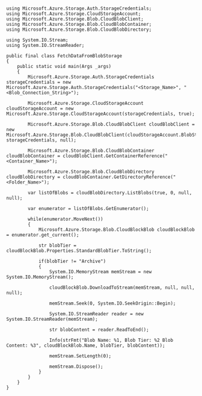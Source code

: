 <pre>
<code>
using Microsoft.Azure.Storage.Auth.StorageCredentials;
using Microsoft.Azure.Storage.CloudStorageAccount;
using Microsoft.Azure.Storage.Blob.CloudBlobClient;
using Microsoft.Azure.Storage.Blob.CloudBlobContainer;
using Microsoft.Azure.Storage.Blob.CloudBlobDirectory;

using System.IO.Stream;
using System.IO.StreamReader;

public final class FetchDataFromBlobStorage
{
    public static void main(Args _args)
    {
        Microsoft.Azure.Storage.Auth.StorageCredentials storageCredentials = new Microsoft.Azure.Storage.Auth.StorageCredentials("&lt;Storage_Name&gt;", "&lt;Blob_Connection_String&gt;");

        Microsoft.Azure.Storage.CloudStorageAccount cloudStorageAccount = new Microsoft.Azure.Storage.CloudStorageAccount(storageCredentials, true);

        Microsoft.Azure.Storage.Blob.CloudBlobClient cloudBlobClient =  new Microsoft.Azure.Storage.Blob.CloudBlobClient(cloudStorageAccount.BlobStorageUri, storageCredentials, null);

        Microsoft.Azure.Storage.Blob.CloudBlobContainer cloudBlobContainer = cloudBlobClient.GetContainerReference("&lt;Container_Name&gt;");

        Microsoft.Azure.Storage.Blob.CloudBlobDirectory cloudBlobDirectory = cloudBlobContainer.GetDirectoryReference("&lt;Folder_Name&gt;");

        var listOfBlobs = cloudBlobDirectory.ListBlobs(true, 0, null, null);

        var enumerator = listOfBlobs.GetEnumerator();

        while(enumerator.MoveNext())
        {
            Microsoft.Azure.Storage.Blob.CloudBlockBlob cloudBlockBlob = enumerator.get_current();

            str blobTier = cloudBlockBlob.Properties.StandardBlobTier.ToString();
            
            if(blobTier != "Archive")
            {
                System.IO.MemoryStream memStream = new System.IO.MemoryStream();

                cloudBlockBlob.DownloadToStream(memStream, null, null, null);

                memStream.Seek(0, System.IO.SeekOrigin::Begin);

                System.IO.StreamReader reader = new System.IO.StreamReader(memStream);

                str blobContent = reader.ReadToEnd();

                Info(strFmt("Blob Name: %1, Blob Tier: %2 Blob Content: %3", cloudBlockBlob.Name, blobTier, blobContent));
                
                memStream.SetLength(0);

                memStream.Dispose();
            }
        }
    }
}
</code>
</pre>
